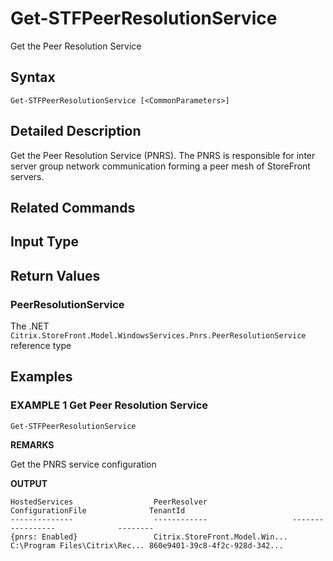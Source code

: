 ﻿# Get-STFPeerResolutionService

Get the Peer Resolution Service

## Syntax

```
Get-STFPeerResolutionService [<CommonParameters>]
```

## Detailed Description

Get the Peer Resolution Service (PNRS). The PNRS is responsible for inter server group network communication forming a peer mesh of StoreFront servers.

## Related Commands


## Input Type

### 



## Return Values

### PeerResolutionService

The .NET `Citrix.StoreFront.Model.WindowsServices.Pnrs.PeerResolutionService` reference type

## Examples

### EXAMPLE 1 Get Peer Resolution Service

```
Get-STFPeerResolutionService
```

**REMARKS**

Get the PNRS service configuration

**OUTPUT**

```
HostedServices                  PeerResolver                   ConfigurationFile              TenantId                      
--------------                  ------------                   -----------------              --------                      
{pnrs: Enabled}                 Citrix.StoreFront.Model.Win... C:\Program Files\Citrix\Rec... 860e9401-39c8-4f2c-928d-342...
```
